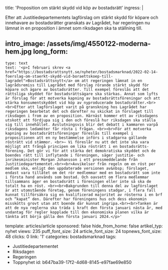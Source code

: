 title: 'Proposition om stärkt skydd vid köp av bostadsrätt'
ingress: |
  <p>Efter att Justitiedepartementets lagförslag om stärkt skydd för köpare och innehavare av bostadsrätter granskats av Lagrådet, har regeringen nu lämnat in en proposition i ämnet som riksdagen ska ta ställning till.
  </p>
  
intro_image: /assets/img/4550122-moderna-hem.jpg
long_form:
  -
    type: text
    text: '<p>I februari skrev <a href="https://bostadsrattsnytt.se/nyheter/bostadsmarknad/2022-02-14-foerslag-om-staerkt-skydd-vid-boraettskoep-till-lagradet">Bostadsrättsnytt</a> om att regeringen lämnat in en lagrådsremiss till Lagrådet med förslag rörande stärkt skydd för köpare och ägare av bostadsrätter. Till exempel föreslås att det rättsliga skyddet för bostadsrättsägare ska stärkas. Annat som lyfts är förslag för att motverka kapning av bostadsrättsföreningar och att stärka konsumentskyddet vid köp av nyproducerade bostadsrätter.<br><br>Efter att lagförslaget varit på granskning hos Lagrådet har regeringen bearbetat det och därefter nu skickat in förslaget till riksdagen i from av en proposition. Härnäst kommer ett av riksdagens utskott att fördjupa sig i den och föreslå hur riksdagen ska ställa sig till innehållet. Avslutningsvis blir det debatt i kammaren varpå riksdagens ledamöter får rösta i frågan. <br><br>För att motverka kapning av bostadsrättsföreningar föreslås till exempel i propositionen att en ny bestämmelse införs i stadgarna gällande rösträtt vid stämmor. <br>– Vi föreslår nu att det inte ska vara möjligt att frångå principen om lika rösträtt i en bostads­rätts­förening. Det gör vi för att stärka det demo­kratiska skyddet och de boendes rätt till inflytande i föreningen, säger justitie- och inrikes­minister Morgan Johansson i ett pressmeddelande från Justitiedepartementet.<br><br>Avvikelser från regeln om en röst per medlem ska, enligt den uppdaterade versionen av&nbsp; förslaget, endast vara tillåtet om det rör medlemmar med en bostadsrätt som inte i första hand används som bostad. Och oavsett om flera medlemmar tillsammans äger en bostadsrätt i föreningen eller inte så ska de totalt ha en röst. <br><br>Bakgrunden till denna del av lagförslaget är att utom­stående företag, genom föreningens stadgar, i flera fall kunnat till­försäk­ra sig en kvalifi­cerad majoritet av rösterna i en brf och “kapat” den. Därefter har föreningens hus och dess ekono­min misskötts grovt utan att boende där kunnat ingripa.<br><br>Tanken är att de nya reglerna ska träda i kraft den första januari nästa år, med undantag för regler kopplade till den ekono­miska planen vilka är tänkta att börja gälla den första januari 2024.</p>'
template: articles/article
sponsored: false
hide_from_home: false
artikel_typ: nyhet
views: 235
puff_font_size: 24
article_font_size: 24
topnews_font_size: 48
clicks: 0
link: '1'
categories: bostadsmarknad
tags:
  - Justitiedepartementet
  - Riksdagen
  - Regeringen
  - Toppnyhet
id: b647ba39-17f2-4d68-8145-e97fae69e850
